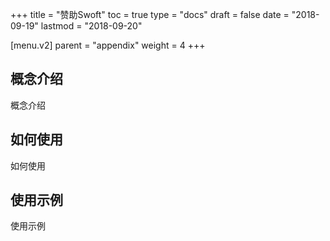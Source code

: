 +++
title = "赞助Swoft"
toc = true
type = "docs"
draft = false
date = "2018-09-19"
lastmod = "2018-09-20"

[menu.v2]
  parent = "appendix"
  weight = 4
+++

## 概念介绍

概念介绍

## 如何使用

如何使用

## 使用示例

使用示例
